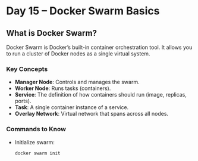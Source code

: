 # Day 15 – Docker Swarm Basics

## What is Docker Swarm?
Docker Swarm is Docker’s built-in container orchestration tool. It allows you to run a cluster of Docker nodes as a single virtual system.

### Key Concepts
- **Manager Node**: Controls and manages the swarm.
- **Worker Node**: Runs tasks (containers).
- **Service**: The definition of how containers should run (image, replicas, ports).
- **Task**: A single container instance of a service.
- **Overlay Network**: Virtual network that spans across all nodes.

### Commands to Know
- Initialize swarm:
  ```bash
  docker swarm init
